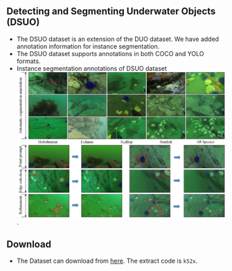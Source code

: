 ## Detecting and Segmenting Underwater Objects (DSUO)
* The DSUO dataset is an extension of the DUO dataset. We have added annotation information for instance segmentation.
* The DSUO dataset supports annotations in both COCO and YOLO formats.
* Instance segmentation annotations of DSUO dataset
![Instance segmentation annotations of DSUO dataset](https://github.com/LetGoLi/DSUO-Dataset/blob/main/images/image.jpg?raw=true).
## Download
* The Dataset can download from [here](https://pan.baidu.com/s/12crBzT-SNINLTZTB7Mx4Dg). The extract code is `k52x`.
